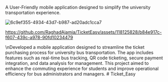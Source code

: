 A User-Friendly mobile application designed to simplify the university transportation experience.

![6c9ef355-4934-43d7-b987-ad20adc1cca7](https://github.com/RaghadAjamia/TicketEasy/assets/118125828/f8e8c395-7a34-4d5c-9863-b7adb4faa3b6)

https://github.com/RaghadAjamia/TicketEasy/assets/118125828/b84e917c-f607-439c-a978-90fd10234479

\nDeveloped a mobile application designed to streamline the ticket purchasing process for university bus transportation. The app includes features such as real-time bus tracking, QR code ticketing, secure payment integration, and data analysis for management. This project aimed to enhance the commuting experience for students and improve operational efficiency for bus administrators and managers. 
#   T i c k e t _ E a s y 
 


